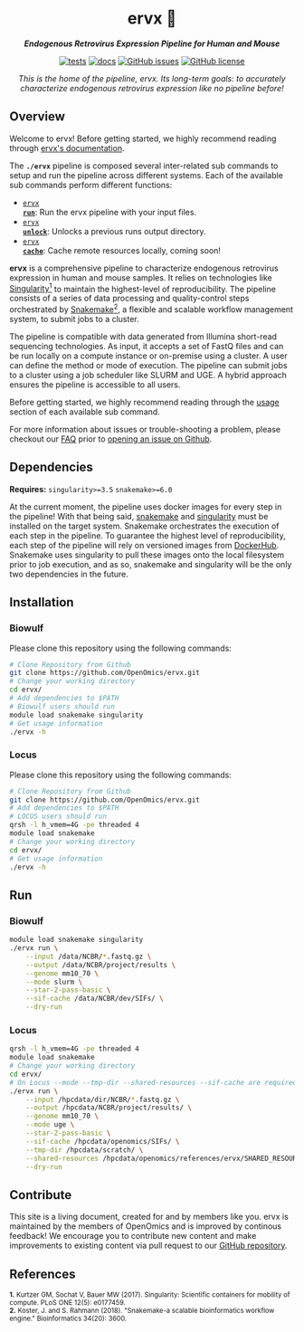 <div align="center">
   
  <h1>ervx 🔬</h1>
  
  **_Endogenous Retrovirus Expression Pipeline for Human and Mouse_**

  [![tests](https://github.com/OpenOmics/ervx/workflows/tests/badge.svg)](https://github.com/OpenOmics/ervx/actions/workflows/main.yaml) [![docs](https://github.com/OpenOmics/ervx/workflows/docs/badge.svg)](https://github.com/OpenOmics/ervx/actions/workflows/docs.yml) [![GitHub issues](https://img.shields.io/github/issues/OpenOmics/ervx?color=brightgreen)](https://github.com/OpenOmics/ervx/issues)  [![GitHub license](https://img.shields.io/github/license/OpenOmics/ervx)](https://github.com/OpenOmics/ervx/blob/main/LICENSE) 
  
  <i>
    This is the home of the pipeline, ervx. Its long-term goals: to accurately characterize endogenous retrovirus expression like no pipeline before!
  </i>
</div>

## Overview
Welcome to ervx! Before getting started, we highly recommend reading through [ervx's documentation](https://openomics.github.io/ervx/).

The **`./ervx`** pipeline is composed several inter-related sub commands to setup and run the pipeline across different systems. Each of the available sub commands perform different functions: 

 * [<code>ervx <b>run</b></code>](https://openomics.github.io/ervx/usage/run/): Run the ervx pipeline with your input files.
 * [<code>ervx <b>unlock</b></code>](https://openomics.github.io/ervx/usage/unlock/): Unlocks a previous runs output directory.
 * [<code>ervx <b>cache</b></code>](https://openomics.github.io/ervx/usage/cache/): Cache remote resources locally, coming soon!

**ervx** is a comprehensive pipeline to characterize endogenous retrovirus expression in human and mouse samples. It relies on technologies like [Singularity<sup>1</sup>](https://singularity.lbl.gov/) to maintain the highest-level of reproducibility. The pipeline consists of a series of data processing and quality-control steps orchestrated by [Snakemake<sup>2</sup>](https://snakemake.readthedocs.io/en/stable/), a flexible and scalable workflow management system, to submit jobs to a cluster.

The pipeline is compatible with data generated from Illumina short-read sequencing technologies. As input, it accepts a set of FastQ files and can be run locally on a compute instance or on-premise using a cluster. A user can define the method or mode of execution. The pipeline can submit jobs to a cluster using a job scheduler like SLURM and UGE. A hybrid approach ensures the pipeline is accessible to all users.

Before getting started, we highly recommend reading through the [usage](https://openomics.github.io/ervx/usage/run/) section of each available sub command.

For more information about issues or trouble-shooting a problem, please checkout our [FAQ](https://openomics.github.io/ervx/faq/questions/) prior to [opening an issue on Github](https://github.com/OpenOmics/ervx/issues).

## Dependencies
**Requires:** `singularity>=3.5`  `snakemake>=6.0`

At the current moment, the pipeline uses docker images for every step in the pipeline! With that being said, [snakemake](https://snakemake.readthedocs.io/en/stable/getting_started/installation.html) and [singularity](https://singularity.lbl.gov/all-releases) must be installed on the target system. Snakemake orchestrates the execution of each step in the pipeline. To guarantee the highest level of reproducibility, each step of the pipeline will rely on versioned images from [DockerHub](https://hub.docker.com/orgs/nciccbr/repositories). Snakemake uses singularity to pull these images onto the local filesystem prior to job execution, and as so, snakemake and singularity will be the only two dependencies in the future.

## Installation
### Biowulf
Please clone this repository using the following commands:
```bash
# Clone Repository from Github
git clone https://github.com/OpenOmics/ervx.git
# Change your working directory
cd ervx/
# Add dependencies to $PATH
# Biowulf users should run
module load snakemake singularity
# Get usage information
./ervx -h
```

### Locus
Please clone this repository using the following commands:
```bash
# Clone Repository from Github
git clone https://github.com/OpenOmics/ervx.git
# Add dependencies to $PATH
# LOCUS users should run
qrsh -l h_vmem=4G -pe threaded 4
module load snakemake
# Change your working directory
cd ervx/
# Get usage information
./ervx -h
```

## Run
### Biowulf
```bash
module load snakemake singularity
./ervx run \
    --input /data/NCBR/*.fastq.gz \
    --output /data/NCBR/project/results \
    --genome mm10_70 \
    --mode slurm \
    --star-2-pass-basic \
    --sif-cache /data/NCBR/dev/SIFs/ \
    --dry-run
```

### Locus
```bash
qrsh -l h_vmem=4G -pe threaded 4
module load snakemake
# Change your working directory
cd ervx/
# On Locus --mode --tmp-dir --shared-resources --sif-cache are required options.
./ervx run \
    --input /hpcdata/dir/NCBR/*.fastq.gz \
    --output /hpcdata/NCBR/project/results/ \
    --genome mm10_70 \
    --mode uge \
    --star-2-pass-basic \
    --sif-cache /hpcdata/openomics/SIFs/ \
    --tmp-dir /hpcdata/scratch/ \
    --shared-resources /hpcdata/openomics/references/ervx/SHARED_RESOURCES/ \
    --dry-run
```

## Contribute 
This site is a living document, created for and by members like you. ervx is maintained by the members of OpenOmics and is improved by continous feedback! We encourage you to contribute new content and make improvements to existing content via pull request to our [GitHub repository](https://github.com/OpenOmics/ervx).

## References
<sup>**1.**  Kurtzer GM, Sochat V, Bauer MW (2017). Singularity: Scientific containers for mobility of compute. PLoS ONE 12(5): e0177459.</sup>  
<sup>**2.**  Koster, J. and S. Rahmann (2018). "Snakemake-a scalable bioinformatics workflow engine." Bioinformatics 34(20): 3600.</sup>  
